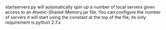 startservers.py will automatically spin up a number of local servers given access to an Atomic-Shared-Memory.jar file. You can configure the number of servers it will start using the constant at the top of the file, its only requirement is python 2.7.x